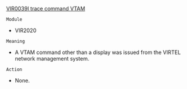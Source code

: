 [VIR0039I trace command VTAM](https://virtel.readthedocs.io/en/latest/manuals/virtel/Virtel459MG/messages.html?highlight=VIR0039I#VIR0039I)

`Module`
- VIR2020

`Meaning`
- A VTAM command other than a display was issued from the VIRTEL network management system.

`Action`
- None.
